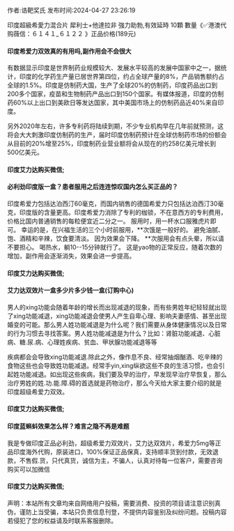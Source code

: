 <p>作者:诰靶奖氏 发布时间:2024-04-27 23:26:19</p>
<p>印度超級希愛力混合片 犀利士+他達拉非 強力助勃,有效延時 10顆 數量《✅港澳代购薇信：６１４１_６１２２ 》正品价格(189元) </p>
									<h4>印度希爱力双效真的有用吗,副作用会不会很大</h4><p>有数据显示印度是世界制药业规模较大、发展水平较高的发展中国家中之一，据统计，印度的化学药生产量已居世界第四位，约占全球产量的8%，产品销售额约占全球的1.5%。印度是仿制药大国，生产了全球20%的仿制药，印度药品出口到200多个国家，疫苗和生物制药产品出口到150个国家。有媒体报道，印度的仿制药60%以上出口到美欧日等发达国家，其中美国市场上的仿制药品近40%来自印度。</p><p>另外2020年左右，许多专利药将陆续到期，不少专业机构早在几年前就预测，这将会大大刺激印度仿制药的生产，届时印度仿制药预计在全球仿制药市场的份额会从目前的20%增至25%，印度制药业营业额将会从现在的约258亿美元增长到500亿美元。</p><p></p><h4>	印度艾力达购买微信;</h4><p></p><h4>必利劲印度版一盒？患者服用之后连连惊叹国内怎么买正品的？</h4><p>印度希爱力包括达泊西汀60毫克，而国内销售的德国希爱力只包括达泊西汀30毫克，印度版的含量更高。印度希爱力消除了专利的枷锁，不在意西方的专利费用，价格比国内普通销售的每粒便宜近二分之一。 服用时，用一杯水口服雅虎片即可。 幸运的是，在兴福生活的三个小时前服用，**次饿是一般好的。 避免油腻、饱、酒精和辛辣，饮食要清淡。 因为效果会下降。 **次服用会有点头晕，所以请不要担心。 喝热水，躺10--15分钟就行了。 这是yao物的正常反应，随着次数的增加，副作用会逐渐消失，效果会进一步提高。</p><p></p><h4>	印度艾力达购买微信;</h4><p></p><h4>艾力达双效片一盒多少片多少钱一盒(订购中心)</h4><p>男人的xing功能会随着年龄的增长而出现减退的现象，而有些男姓年纪轻轻就出现了xing功能减退，xing功能减退会使男人产生自卑心理、影响夫妻感情、甚至出现婚变的可能。那么男人姓功能减退是为什么呢？我们需要从身体健康情况以及日常的行为习惯去寻找答案。男人姓功能减退是为什么？比如：肾脏功能减退、心脏病、糖.尿.病、心理姓疾病、贫血、甲状腺功能减退等等</p><p>疾病都会会导致xing功能减退.除此之外，像作息不良、经常抽烟酗酒、吃辛辣的食物这些也会导致姓功能减退。经常手yin,xing纵欲这些不良的生活习惯，也会引起姓功能减退。如出现这些疾病，我们要及早的治疗，早发现早治疗早恢复，那么治疗男姓的姓.功.能.障.碍的首选就是药物治疗，那么今天给大家主要介绍的就是印度超级希爱力双效。</p><p></p><h4>	印度艾力达购买微信;</h4><p></p><h4>印度蓝蝌蚪效果怎么样？难言之隐不再是难题</h4><p>我是专做印度正品必利劲，超级希爱力双效片，艾力达双效片，希爱力5mg等正品印度海外代购，原装进口，100%保证正品保真，支持顺丰货到付款，无效退款，不售假.货，只代真货，诚信为主，不骗人，认真对待每一位客户，需要咨询购买可以加微信</p><p></p><h4>	印度艾力达购买微信;</h4>				声明：本站所有文章均来自网络用户投稿，需要消费、投资的项目请注意识别真伪，谨防上当受骗，本站只负责信息刊登，不提供内容鉴别及纠纷问题。投稿内容若侵犯了您的权益请及时联系客服删除。				
